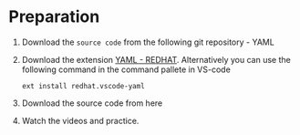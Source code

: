 # Preparation

1. Download the `source code` from the following git repository - YAML
2. Download the extension [YAML - REDHAT](https://marketplace.visualstudio.com/items?itemName=redhat.vscode-yaml). Alternatively you can use the following command in the command pallete in VS-code

    ```
    ext install redhat.vscode-yaml
    ```
3. Download the source code from here
4. Watch the videos and practice.